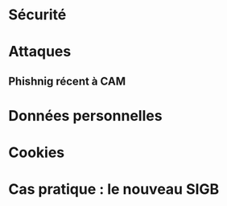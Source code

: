 # Sécurité

# Attaques

## Phishnig récent à CAM

# Données personnelles

# Cookies

# Cas pratique : le nouveau SIGB

